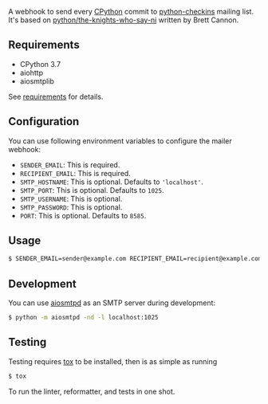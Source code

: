 A webhook to send every [CPython][cpython] commit to
[python-checkins][python-checkins] mailing list. It's based on
[python/the-knights-who-say-ni][ni] written by Brett Cannon.


## Requirements

* CPython 3.7
* aiohttp
* aiosmtplib

See [requirements](requirements) for details.


## Configuration

You can use following environment variables to configure the mailer
webhook:

* `SENDER_EMAIL`: This is required.
* `RECIPIENT_EMAIL`: This is required.
* `SMTP_HOSTNAME`: This is optional. Defaults to `'localhost'`.
* `SMTP_PORT`: This is optional. Defaults to `1025`.
* `SMTP_USERNAME`: This is optional.
* `SMTP_PASSWORD`: This is optional.
* `PORT`: This is optional. Defaults to `8585`.


## Usage

```sh
$ SENDER_EMAIL=sender@example.com RECIPIENT_EMAIL=recipient@example.com SMTP_USERNAME=spam SMTP_PASSWORD=eggs python3 mailer.py
```


## Development

You can use [aiosmtpd][aiosmtpd] as an SMTP server during development:

```sh
$ python -m aiosmtpd -nd -l localhost:1025
```


## Testing

Testing requires [tox][tox] to be installed, then is as simple as running

```sh
$ tox
```

To run the linter, reformatter, and tests in one shot.


[cpython]: https://github.com/python/cpython
[python-checkins]: https://mail.python.org/mailman/listinfo/python-checkins
[ni]: https://github.com/python/the-knights-who-say-ni
[aiosmtpd]: https://aiosmtpd.readthedocs.io/en/latest/
[tox]: https://tox.wiki
